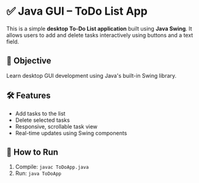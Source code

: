 # ✅ Java GUI – ToDo List App

This is a simple **desktop To-Do List application** built using **Java Swing**. It allows users to add and delete tasks interactively using buttons and a text field.

## 🎯 Objective

Learn desktop GUI development using Java's built-in Swing library.

## 🛠️ Features

- Add tasks to the list
- Delete selected tasks
- Responsive, scrollable task view
- Real-time updates using Swing components

## 🚀 How to Run

1. Compile: `javac ToDoApp.java`
2. Run: `java ToDoApp`
